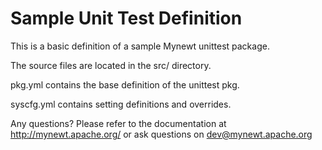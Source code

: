 # Sample Unit Test Definition

This is a basic definition of a sample Mynewt unittest package.

The source files are located in the src/ directory.

pkg.yml contains the base definition of the unittest pkg.

syscfg.yml contains setting definitions and overrides.

Any questions?  Please refer to the documentation at 
http://mynewt.apache.org/ or ask questions on dev@mynewt.apache.org
